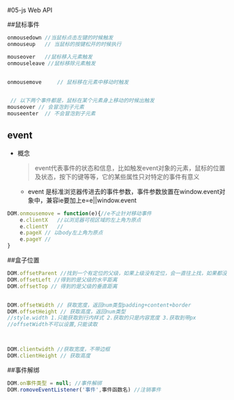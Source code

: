 #05-js Web API

##鼠标事件

```jsx
onmousedown //当鼠标点击左键的时候触发
onmouseup   // 当鼠标的按键松开的时候执行

mouseover	//鼠标移入元素触发
onmouseleave //鼠标移除元素触发


onmousemove 	// 鼠标移在元素中移动时触发


 // 以下两个事件都是，鼠标在某个元素身上移动的时候出触发
mouseover // 会冒泡到子元素
mouseenter 	// 不会冒泡到子元素
```

## event

+ 概念

  > event代表事件的状态和信息，比如触发event对象的元素，鼠标的位置及状态，按下的键等等，它的某些属性只对特定的事件有意义

  + event 是标准浏览器传进去的事件参数，事件参数放置在window.event对象中，兼容ie要加上e=e||window.event

```js
DOM.onmousemove = function(e){//e不止针对移动事件
    e.clientX	//以浏览器可视区域的左上角为原点
    e.clientY	//
    e.pageX // 以body左上角为原点
    e.pageY // 
}
```



##盒子位置

```js
DOM.offsetParent //找到一个有定位的父级，如果上级没有定位，会一直往上找，如果都没有最后找到body
DOM.offsetLeft //得到的是父级的水平距离
DOM.offsetTop // 得到的是父级的垂直距离


DOM.offsetWidth // 获取宽度，返回num类型padding+content+border
DOM.offsetHeight // 获取高度，返回num类型
//style.width 1.只能获取到行内样式 2.获取的只是内容宽度 3.获取到带px
//offsetWidth不可以设置,只能读取



DOM.clientwidth //获取宽度，不带边框
DOM.clientHeight // 获取高度
```

##事件解绑

```js
DOM.on事件类型 = null; //事件解绑 
DOM.romoveEventListener('事件',事件函数名) //注销事件
```



